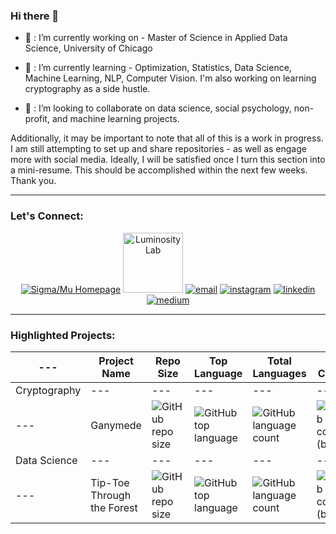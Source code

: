 ### Hi there 👋

- 🔭 : I’m currently working on - Master of Science in Applied Data Science, University of Chicago

- 🌱 : I’m currently learning - Optimization, Statistics, Data Science, Machine Learning, NLP, Computer Vision. I'm also working on learning cryptography as a side hustle.

- 👯 : I’m looking to collaborate on data science, social psychology, non-profit, and machine learning projects.

Additionally, it may be important to note that all of this is a work in progress. I am still attempting to set up and share repositories - as well as engage more with social media. Ideally, I will be satisfied once I turn this section into a mini-resume. This should be accomplished within the next few weeks. Thank you.

---
### Let's Connect: 

<p align="center">
  <a href="http://www.sigmamu.com"><img src="https://img.icons8.com/fluent/96/000000/domain.png" alt="Sigma/Mu Homepage"/></a>
  <a href="https://theluminositylab.com/"><img src="https://avatars.githubusercontent.com/u/22361867?s=200&v=4" alt="Luminosity Lab" height="96" width="96"/></a>
  <a href="mailto:rvcaldwell@uchicago.edu"><img src="https://img.icons8.com/color/96/000000/gmail.png" alt="email"/></a>
  <a href="https://www.instagram.com/artofvincentcaldwell"><img src="https://img.icons8.com/color/96/000000/instagram-new.png" alt="instagram"/></a>
  <a href="https://www.linkedin.com/in/project"><img src="https://img.icons8.com/color/96/000000/linkedin.png" alt="linkedin"/></a>
  <a href="https://medium.com/@rvcaldwell"><img src="https://img.icons8.com/color/96/000000/medium-logo.png" alt="medium"/></a>

---
### **Highlighted Projects:**
 ---  | Project Name | Repo Size | Top Language | Total Languages | Last Commit
------|------|------|------|-------|--------
 Cryptography | --- | --- | --- | --- | ---
  --- | Ganymede | ![GitHub repo size](https://img.shields.io/github/repo-size/v-ca/Ganymede) | ![GitHub top language](https://img.shields.io/github/languages/top/v-ca/Ganymede) | ![GitHub language count](https://img.shields.io/github/languages/count/v-ca/Ganymede) | ![GitHub last commit (branch)](https://img.shields.io/github/last-commit/v-ca/Ganymede/master)
 Data Science | --- | --- | --- | --- | ---
 --- | Tip-Toe Through the Forest | ![GitHub repo size](https://img.shields.io/github/repo-size/v-ca/Tip-Toe-Through-Forest) | ![GitHub top language](https://img.shields.io/github/languages/top/v-ca/Tip-Toe-Through-Forest) | ![GitHub language count](https://img.shields.io/github/languages/count/v-ca/Tip-Toe-Through-Forest) | ![GitHub last commit (branch)](https://img.shields.io/github/last-commit/v-ca/Tip-Toe-Through-Forest) 
